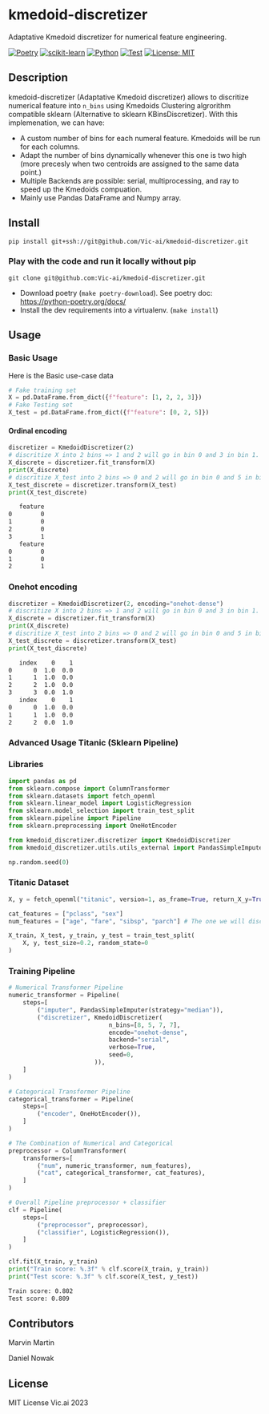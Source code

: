 # kmedoid-discretizer
Adaptative Kmedoid discretizer for numerical feature engineering.

[![Poetry](https://img.shields.io/badge/packaging-poetry-cyan.svg)](https://python-poetry.org/)
[![scikit-learn](https://img.shields.io/badge/scikit--learn-%5E0.24.2-blue)](https://github.com/scikit-learn/scikit-learn)
[![Python](https://img.shields.io/badge/python-%3E%3D%203.7.13%2C%20%3C%3D%203.9.16-blue)](https://www.python.org/downloads/release/python-3916/)
[![Test](https://github.com/Vic-ai/kmedoid-discretizer/actions/workflows/.test.yml/badge.svg)](https://github.com/Vic-ai/kmedoid-discretizer/actions/workflows/.test.yml)
[![License: MIT](https://img.shields.io/badge/License-MIT-yellow.svg)](https://opensource.org/licenses/MIT)

## Description
kmedoid-discretizer (Adaptative Kmedoid discretizer) allows to discritize numerical feature into `n_bins` using Kmedoids Clustering algrorithm compatible sklearn (Alternative to sklearn KBinsDiscretizer).
With this implemenation, we can have:
- A custom number of bins for each numeral feature. Kmedoids will be run for each columns.
- Adapt the number of bins dynamically whenever this one is two high (more precesly when two centroids are assigned to the same data point.)
- Multiple Backends are possible: serial, multiprocessing, and ray to speed up the Kmedoids compuation.
- Mainly use Pandas DataFrame and Numpy array.

## Install

```
pip install git+ssh://git@github.com/Vic-ai/kmedoid-discretizer.git
```

### Play with the code and run it locally without pip 
`git clone git@github.com:Vic-ai/kmedoid-discretizer.git `
- Download poetry (`make poetry-download`). See poetry doc: https://python-poetry.org/docs/
- Install the dev requirements into a virtualenv. (`make install`)

## Usage

### Basic Usage

Here is the Basic use-case data
``` python
# Fake training set
X = pd.DataFrame.from_dict({f"feature": [1, 2, 2, 3]})
# Fake Testing set
X_test = pd.DataFrame.from_dict({f"feature": [0, 2, 5]})
```

#### Ordinal encoding

```python
discretizer = KmedoidDiscretizer(2)
# discritize X into 2 bins => 1 and 2 will go in bin 0 and 3 in bin 1.
X_discrete = discretizer.fit_transform(X)
print(X_discrete)
# discritize X_test into 2 bins => 0 and 2 will go in bin 0 and 5 in bin 1.
X_test_discrete = discretizer.transform(X_test)
print(X_test_discrete)
```
```bash
   feature
0        0
1        0
2        0
3        1
   feature
0        0
1        0
2        1
```

### Onehot encoding
```python
discretizer = KmedoidDiscretizer(2, encoding="onehot-dense")
# discritize X into 2 bins => 1 and 2 will go in bin 0 and 3 in bin 1.
X_discrete = discretizer.fit_transform(X)
print(X_discrete)
# discritize X_test into 2 bins => 0 and 2 will go in bin 0 and 5 in bin 1.
X_test_discrete = discretizer.transform(X_test)
print(X_test_discrete)
```
```bash
   index    0    1
0      0  1.0  0.0
1      1  1.0  0.0
2      2  1.0  0.0
3      3  0.0  1.0
   index    0    1
0      0  1.0  0.0
1      1  1.0  0.0
2      2  0.0  1.0
```

### Advanced Usage Titanic (Sklearn Pipeline)

### Libraries
```python
import pandas as pd
from sklearn.compose import ColumnTransformer
from sklearn.datasets import fetch_openml
from sklearn.linear_model import LogisticRegression
from sklearn.model_selection import train_test_split
from sklearn.pipeline import Pipeline
from sklearn.preprocessing import OneHotEncoder

from kmedoid_discretizer.discretizer import KmedoidDiscretizer
from kmedoid_discretizer.utils.utils_external import PandasSimpleImputer

np.random.seed(0)
```

### Titanic Dataset
```python
X, y = fetch_openml("titanic", version=1, as_frame=True, return_X_y=True)

cat_features = ["pclass", "sex"]
num_features = ["age", "fare", "sibsp", "parch"] # The one we will discritize

X_train, X_test, y_train, y_test = train_test_split(
    X, y, test_size=0.2, random_state=0
)
```


### Training Pipeline
```python
# Numerical Transformer Pipeline
numeric_transformer = Pipeline(
    steps=[
        ("imputer", PandasSimpleImputer(strategy="median")),
        ("discretizer", KmedoidDiscretizer(
                            n_bins=[8, 5, 7, 7],
                            encode="onehot-dense",
                            backend="serial",
                            verbose=True,
                            seed=0,
                        )),
    ]
)

# Categorical Transformer Pipeline
categorical_transformer = Pipeline(
    steps=[
        ("encoder", OneHotEncoder()),
    ]
)

# The Combination of Numerical and Categorical
preprocessor = ColumnTransformer(
    transformers=[
        ("num", numeric_transformer, num_features),
        ("cat", categorical_transformer, cat_features),
    ]
)

# Overall Pipeline preprocessor + classifier
clf = Pipeline(
    steps=[
        ("preprocessor", preprocessor),
        ("classifier", LogisticRegression()),
    ]
)

clf.fit(X_train, y_train)
print("Train score: %.3f" % clf.score(X_train, y_train))
print("Test score: %.3f" % clf.score(X_test, y_test))
```

```bash
Train score: 0.802
Test score: 0.809
```

## Contributors
Marvin Martin

Daniel Nowak

## License
MIT License
Vic.ai 2023
